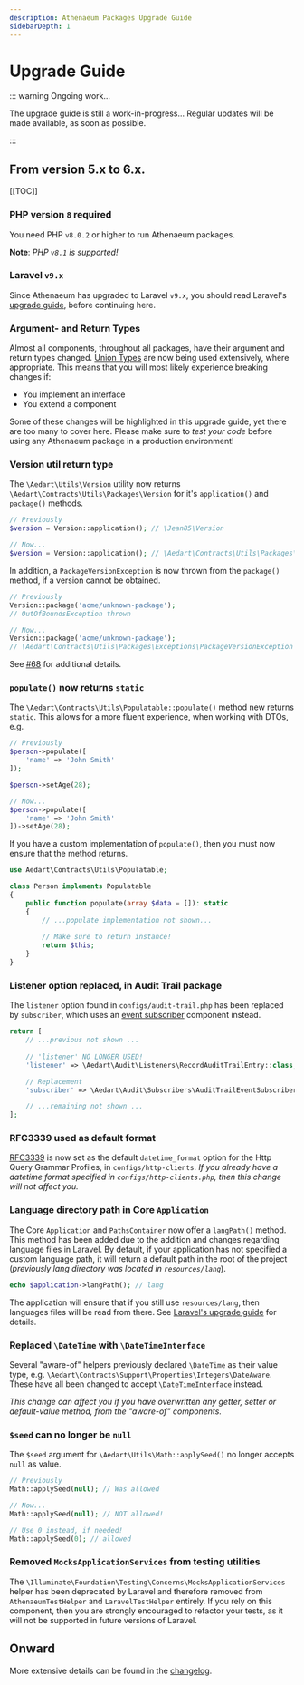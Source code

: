 ```yaml
---
description: Athenaeum Packages Upgrade Guide
sidebarDepth: 1
---
```


# Upgrade Guide

::: warning Ongoing work...

The upgrade guide is still a work-in-progress... Regular updates will be made available, as soon as possible.

:::

## From version 5.x to 6.x.

[[TOC]]

### PHP version `8` required

You need PHP `v8.0.2` or higher to run Athenaeum packages.

**Note**: _PHP `v8.1` is supported!_

### Laravel `v9.x`

Since Athenaeum has upgraded to Laravel `v9.x`, you should read Laravel's [upgrade guide](https://laravel.com/docs/9.x/upgrade), before continuing here.

### Argument- and Return Types

Almost all components, throughout all packages, have their argument and return types changed. [Union Types](https://php.watch/versions/8.0/union-types) are now being used extensively, where appropriate.
This means that you will most likely experience breaking changes if:

* You implement an interface
* You extend a component

Some of these changes will be highlighted in this upgrade guide, yet there are too many to cover here.
Please make sure to _test your code_ before using any Athenaeum package in a production environment!

### Version util return type

The `\Aedart\Utils\Version` utility now returns `\Aedart\Contracts\Utils\Packages\Version` for it's `application()` and `package()` methods.

```php
// Previously
$version = Version::application(); // \Jean85\Version

// Now...
$version = Version::application(); // \Aedart\Contracts\Utils\Packages\Version
```

In addition, a `PackageVersionException` is now thrown from the `package()` method, if a version cannot be obtained.

```php
// Previously
Version::package('acme/unknown-package');
// OutOfBoundsException thrown

// Now...
Version::package('acme/unknown-package');
// \Aedart\Contracts\Utils\Packages\Exceptions\PackageVersionException thrown
```

See [#68](https://github.com/aedart/athenaeum/issues/68) for additional details.

### `populate()` now returns `static`

The `\Aedart\Contracts\Utils\Populatable::populate()` method new returns `static`.
This allows for a more fluent experience, when working with DTOs, e.g.

```php
// Previously
$person->populate([
    'name' => 'John Smith'
]);

$person->setAge(28);

// Now...
$person->populate([
    'name' => 'John Smith'
])->setAge(28);
```

If you have a custom implementation of `populate()`, then you must now ensure that the method returns.

```php
use Aedart\Contracts\Utils\Populatable;

class Person implements Populatable
{
    public function populate(array $data = []): static
    {
        // ...populate implementation not shown...
        
        // Make sure to return instance!
        return $this;
    }
}
```

### Listener option replaced, in Audit Trail package

The `listener` option found in `configs/audit-trail.php` has been replaced by `subscriber`, which uses an [event subscriber](https://laravel.com/docs/9.x/events#event-subscribers) component instead.

```php
return [
    // ...previous not shown ...
    
    // 'listener' NO LONGER USED!
    'listener' => \Aedart\Audit\Listeners\RecordAuditTrailEntry::class,

    // Replacement
    'subscriber' => \Aedart\Audit\Subscribers\AuditTrailEventSubscriber::class,

    // ...remaining not shown ...
];
```

### RFC3339 used as default format

[RFC3339](https://datatracker.ietf.org/doc/html/rfc3339) is now set as the default `datetime_format` option for the Http Query Grammar Profiles, in `configs/http-clients`.
_If you already have a datetime format specified in `configs/http-clients.php`, then this change will not affect you._

### Language directory path in Core `Application`

The Core `Application` and `PathsContainer` now offer a `langPath()` method. This method has been added due to the addition and changes regarding language files in Laravel.
By default, if your application has not specified a custom language path, it will return a default path in the root of the project (_previously lang directory was located in `resources/lang`_).

```php
echo $application->langPath(); // lang
```

The application will ensure that if you still use `resources/lang`, then languages files will be read from there.
See [Laravel's upgrade guide](https://laravel.com/docs/9.x/upgrade#the-lang-directory) for details.

### Replaced `\DateTime` with `\DateTimeInterface`

Several "aware-of" helpers previously declared `\DateTime` as their value type, e.g. `\Aedart\Contracts\Support\Properties\Integers\DateAware`.
These have all been changed to accept `\DateTimeInterface` instead.

_This change can affect you if you have overwritten any getter, setter or default-value method, from the "aware-of" components._

### `$seed` can no longer be `null`

The `$seed` argument for `\Aedart\Utils\Math::applySeed()` no longer accepts `null` as value.

```php
// Previously
Math::applySeed(null); // Was allowed

// Now...
Math::applySeed(null); // NOT allowed!

// Use 0 instead, if needed!
Math::applySeed(0); // allowed
```

### Removed `MocksApplicationServices` from testing utilities

The `\Illuminate\Foundation\Testing\Concerns\MocksApplicationServices` helper has been deprecated by Laravel and therefore removed from `AthenaeumTestHelper` and `LaravelTestHelper` entirely.
If you rely on this component, then you are strongly encouraged to refactor your tests, as it will not be supported in future versions of Laravel.

## Onward

More extensive details can be found in the [changelog](https://github.com/aedart/athenaeum/blob/master/CHANGELOG.md).
